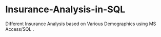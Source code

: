 # Insurance-Analysis-in-SQL
Different Insurance Analysis based on Various Demographics using MS Access/SQL .
